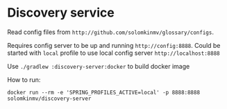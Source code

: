 # Discovery service

Read config files from `http://github.com/solomkinmv/glossary/configs`.

Requires config server to be up and running `http://config:8888`.
Could be started with `local` profile to use local config server `http://localhost:8888`

Use `./gradlew :discovery-server:docker` to build docker image

How to run:

`docker run --rm -e 'SPRING_PROFILES_ACTIVE=local' -p 8888:8888 solomkinmv/discovery-server   `